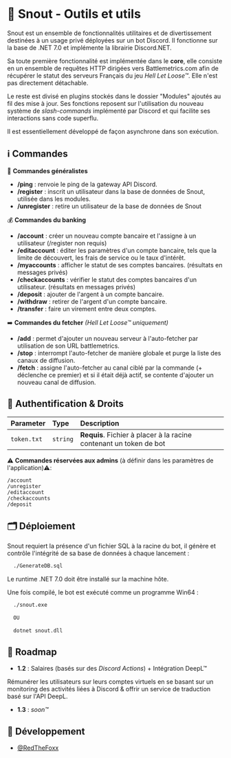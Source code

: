 # 🦊 Snout - Outils et utils

Snout est un ensemble de fonctionnalités utilitaires et de divertissement destinées à un usage privé déployées sur un bot Discord. 
Il fonctionne sur la base de .NET 7.0 et implémente la librairie Discord.NET.

Sa toute première fonctionnalité est implémentée dans le  **core**, elle consiste 
en un ensemble de requêtes HTTP dirigées vers Battlemetrics.com afin de récupérer le 
statut des serveurs Français du jeu *Hell  Let Loose™*. Elle n'est pas directement détachable.

Le reste est divisé en plugins stockés dans le dossier "Modules" ajoutés au fil des 
mise à jour.
Ses fonctions reposent sur l'utilisation du nouveau système de *slash-commands* implémenté par Discord et
qui facilite ses interactions sans code superflu.

Il est essentiellement développé de façon asynchrone dans son exécution.


## ℹ️ Commandes

:office: **Commandes généralistes**
- **/ping** : renvoie le ping de la gateway API Discord.
- **/register** : inscrit un utilisateur dans la base de données de Snout, utilisée dans les modules.
- **/unregister** : retire un utilisateur de la base de données de Snout

:moneybag: **Commandes du banking**
- **/account** : créer un nouveau compte bancaire et l'assigne à un utilisateur (/register non requis)
- **/editaccount** : éditer les paramètres d'un compte bancaire, tels que la limite de découvert, les frais de service ou le taux d'intérêt.
- **/myaccounts** : afficher le statut de ses comptes bancaires. (résultats en messages privés)
- **/checkaccounts** : vérifier le statut des comptes bancaires d'un utilisateur. (résultats en messages privés)
- **/deposit** : ajouter de l'argent à un compte bancaire.
- **/withdraw** : retirer de l'argent d'un compte bancaire.
- **/transfer** : faire un virement entre deux comptes.

:arrow_right: **Commandes du fetcher** *(Hell Let Loose™ uniquement)*
- **/add** : permet d'ajouter un nouveau serveur à l'auto-fetcher par utilisation de son URL battlemetrics.
- **/stop** : interrompt l'auto-fetcher de manière globale et purge la liste des canaux de diffusion.
- **/fetch** : assigne l'auto-fetcher au canal ciblé par la commande (+ déclenche ce premier) et si il était déjà actif, se contente d'ajouter un nouveau canal de diffusion.

## 🔑 Authentification & Droits

| Parameter | Type     | Description                |
| :-------- | :------- | :------------------------- |
| `token.txt` | `string` | **Requis**. Fichier à placer à la racine contenant un token de bot |

⚠ **Commandes réservées aux admins** (à définir dans les paramètres de l'application)⚠️:
```
/account
/unregister
/editaccount
/checkaccounts
/deposit
```

## 🗂️ Déploiement

Snout requiert la présence d'un fichier SQL à la racine du bot, il génère et contrôle l'intégrité de sa base de données à chaque lancement :
```bash
  ./GenerateDB.sql
```
Le runtime .NET 7.0 doit être installé sur la machine hôte.

Une fois compilé, le bot est exécuté comme un programme Win64 :
```bash
  ./snout.exe
  
  OU
  
  dotnet snout.dll 
```

## 🚧 Roadmap
 
- **1.2** : Salaires (basés sur des *Discord Actions*) + Intégration DeepL™

Rémunérer les utilisateurs sur leurs comptes virtuels en se basant sur un monitoring des activités liées à Discord & offrir un service de traduction basé sur l'API DeepL.

- **1.3** : *soon™*

## 🦊 Développement

- [@RedTheFoxx](https://github.com/RedTheFoxx)
